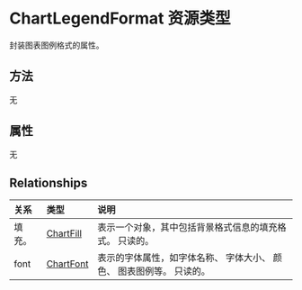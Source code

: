# <a name="chartlegendformat-resource-type"></a>ChartLegendFormat 资源类型

封装图表图例格式的属性。


## <a name="methods"></a>方法
无

## <a name="properties"></a>属性
无

## <a name="relationships"></a>Relationships
| 关系 | 类型   |说明|
|:---------------|:--------|:----------|
|填充。|[ChartFill](chartfill.md)|表示一个对象，其中包括背景格式信息的填充格式。 只读的。|
|font|[ChartFont](chartfont.md)|表示的字体属性，如字体名称、 字体大小、 颜色、 图表图例等。 只读的。|

<!-- uuid: 8fcb5dbc-d5aa-4681-8e31-b001d5168d79
2015-10-25 14:57:30 UTC -->
<!-- {
  "type": "#page.annotation",
  "description": "ChartLegendFormat resource",
  "keywords": "",
  "section": "documentation",
  "tocPath": ""
}-->